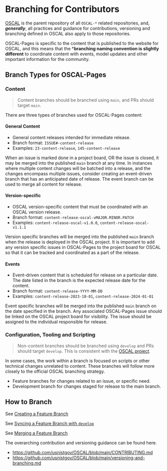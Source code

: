 
# Branching for Contributors

[OSCAL](https://github.com/usnistgov/OSCAL/) is the parent repository of all `OSCAL-*` related repositories, and, ***generally***, all practices and guidance for contributions, versioning and branching defined in OSCAL also apply to those repositories.

OSCAL-Pages is specific to the content that is published to the website for OSCAL, and this means that the ***branching naming convention is slightly different** to coordinate content with events, model updates and other important information for the community.

## Branch Types for OSCAL-Pages

### Content

> Content branches should be branched using `main`, and PRs should target `main`.

There are three types of branches used for OSCAL-Pages content:

#### General Content

- General content releases intended for immediate release.
- Branch format: `ISSUE#-content-release`
- Examples: `23-content-release`, `145-content-release`

When an issue is marked done in a project board, OR the issue is closed, it may be merged into the published `main` branch at any time.  In instances where multiple content changes will be batched into a release, and the changes encompass multiple issues, consider creating an event-driven branch that has an anticipated date of release.  The event branch can be used to merge all content for release.

#### Version-specific

- OSCAL version-specific content that must be coordinated with an OSCAL version release.
- Branch format: `content-release-oscal-vMAJOR.MINOR.PATCH`
- Examples: `content-release-oscal-v1.0.0`, `content-release-oscal-v1.1.1`

Version specific branches will be merged into the published `main` branch when the release is deployed in the OSCAL project.  It is important to add any version specific issues in OSCAL-Pages to the project board for OSCAL so that it can be tracked and coordinated as a part of the release.

#### Events

- Event-driven content that is scheduled for release on a particular date.  The date listed in the branch is the expected release date for the content.
- Branch format: `content-release-YYYY-MM-DD`
- Examples: `content-release-2023-10-01`, `content-release-2024-01-01`

Event specific branches will be merged into the published `main` branch on the date specified in the branch.  Any associated OSCAL-Pages issue should be linked on the OSCAL project board for visibility.  The issue should be assigned to the individual responsible for release.

### Configuration, Tooling and Scripting

> Non-content branches should be branched using `develop` and PRs should target `develop`.  This is consistent with the [OSCAL project](https://github.com/usnistgov/OSCAL/blob/main/versioning-and-branching.md#feature-branches).

In some cases, the work within a branch is focused on scripts or other technical changes unrelated to content.  These branches will follow more closely to the official OSCAL branching strategy.

- Feature branches for changes related to an issue, or specific need.
- Development branch for changes staged for release to the main branch.

## How to Branch

See [Creating a Feature Branch](https://github.com/usnistgov/OSCAL/blob/main/versioning-and-branching.md#creating-a-feature-branch)

See [Syncing a Feature Branch with `develop`](https://github.com/usnistgov/OSCAL/blob/main/versioning-and-branching.md#syncing-a-feature-branch-with-develop)

See [Merging a Feature Branch](https://github.com/usnistgov/OSCAL/blob/main/versioning-and-branching.md#merging-a-feature-branch)

The overarching contribution and versioning guidance can be found here.  

- https://github.com/usnistgov/OSCAL/blob/main/CONTRIBUTING.md
- https://github.com/usnistgov/OSCAL/blob/main/versioning-and-branching.md
